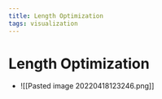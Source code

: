 ```yaml
---
title: Length Optimization
tags: visualization
---
```


# Length Optimization
- ![[Pasted image 20220418123246.png]]




























